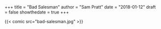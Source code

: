 +++
title = "Bad Salesman"
author = "Sam Pratt"
date = "2018-01-12"
draft = false
showthedate = true
+++

{{< comic src="bad-salesman.jpg" >}}

